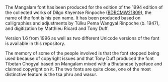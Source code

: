 The Mangalam font has been produced for the edition of the 1994 edition of the collected works of Dilgo Khyentse Rinpoche ([BDRCMW21809](https://purl.bdrc.io/resource/MW21809)), the name of the font is his pen name. It has been produced based on calligraphies and adjustments by Tülku Pema Wangyal Rinpoche (b. 1947), and digitization by Matthieu Ricard and Tony Duff.

Version 1.6 from 1996 as well as two different Unicode versions of the font is available in this repository.

The memory of some of the people involved is that the font stopped being used because of copyright issues and that Tony Duff produced the font Tibetan Chogyal based on Mangalam mixed with a Bhutanese typeface and claimed copyright on it. The two fonts are quite close, one of the most distinctive feature is the tsa phru and wasur.
